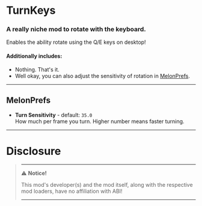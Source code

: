 ﻿# TurnKeys

### A really niche mod to rotate with the keyboard.

Enables the ability rotate using the Q/E keys on desktop!

#### Additionally includes:
+ Nothing. That's it.
+ Well okay, you can also adjust the sensitivity of rotation in [MelonPrefs](#melonprefs).

---

## MelonPrefs
* **Turn Sensitivity** - default: `35.0`<br>
How much per frame you turn. Higher number means faster turning.
---

# Disclosure  

> ---
> ⚠️ **Notice!**  
>
> This mod's developer(s) and the mod itself, along with the respective mod loaders, have no affiliation with ABI!
>
> ---